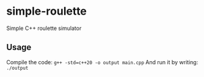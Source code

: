 # simple-roulette
Simple C++ roulette simulator

## Usage
Compile the code:
```g++ -std=c++20 -o output main.cpp```
And run it by writing:
```./output```
